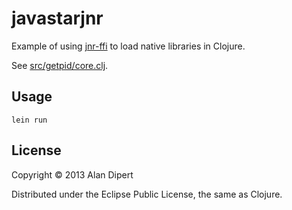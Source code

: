 # javastarjnr

Example of using [jnr-ffi](https://github.com/jnr/jnr-ffi/) to load native
libraries in Clojure.

See [src/getpid/core.clj](src/getpid/core.clj).

## Usage

    lein run

## License

Copyright © 2013 Alan Dipert

Distributed under the Eclipse Public License, the same as Clojure.
